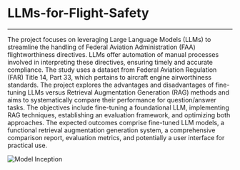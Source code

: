 # LLMs-for-Flight-Safety
***

The project focuses on leveraging Large Language Models (LLMs) to streamline the handling of Federal Aviation Administration (FAA) flightworthiness directives. LLMs offer automation of manual processes involved in interpreting these directives, ensuring timely and accurate compliance. The study uses a dataset from Federal Aviation Regulation (FAR) Title 14, Part 33, which pertains to aircraft engine airworthiness standards. The project explores the advantages and disadvantages of fine-tuning LLMs versus Retrieval Augmentation Generation (RAG) methods and aims to systematically compare their performance for question/answer tasks. The objectives include fine-tuning a foundational LLM, implementing RAG techniques, establishing an evaluation framework, and optimizing both approaches. The expected outcomes comprise fine-tuned LLM models, a functional retrieval augmentation generation system, a comprehensive comparison report, evaluation metrics, and potentially a user interface for practical use.


![Model Inception](https://github.com/psuprojects/LLMs-for-Flight-Safety/blob/main/FAA%20Directives%20and%20Advisory%20Circulars/awd_ac.png)

